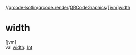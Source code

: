 //[qrcode-kotlin](../../../index.md)/[qrcode.render](../index.md)/[QRCodeGraphics](index.md)/[[jvm]width]([jvm]width.md)

# width

[jvm]\
val [width]([jvm]width.md): [Int](https://kotlinlang.org/api/latest/jvm/stdlib/kotlin/-int/index.html)
